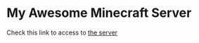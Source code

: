 # My Awesome Minecraft Server
Check this link to access to [the server](https://boyu.pro/minecraft)
